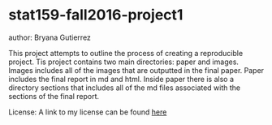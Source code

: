 # stat159-fall2016-project1

author: Bryana Gutierrez 

This project attempts to outline the process of creating a reproducible project. Tis project contains two main directories: paper and images. Images includes all of the images that are outputted in the final paper. Paper includes the final report in md and html. Inside paper there is also a directory sections that includes all of the md files associated with the sections of the final report. 


License: 
A link to my license can be found [here](https://creativecommons.org/licenses/by/4.0/legalcode)

